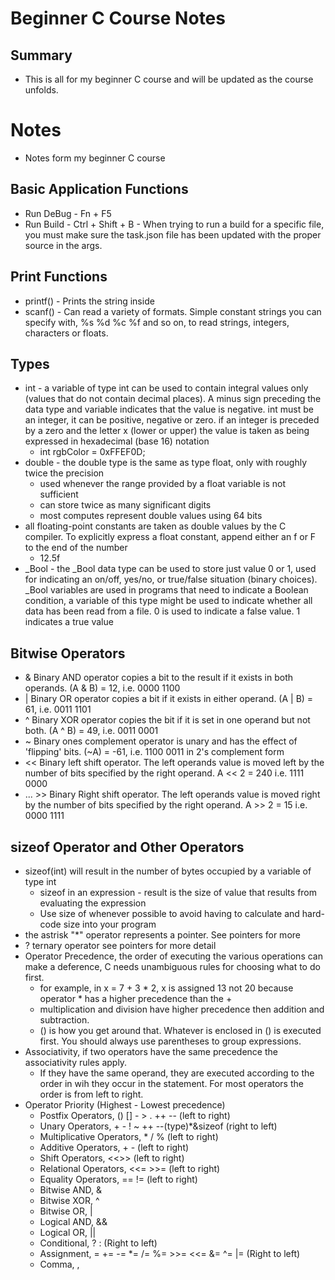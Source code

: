 # Beginner C Course Notes

## Summary

* This is all for my beginner C course and will be updated as the course unfolds.

# Notes

* Notes form my beginner C course

## Basic Application Functions

* Run DeBug - Fn + F5
* Run Build - Ctrl + Shift + B - When trying to run a build for a specific file, you must make sure the task.json file has been updated with the proper source in the args.  

## Print Functions

* printf() - Prints the string inside
* scanf() - Can read a variety of formats. Simple constant strings you can specify with, %s %d %c %f and so on, to read strings, integers, characters or floats. 

## Types

* int - a variable of type int can be used to contain integral values only (values that do not contain decimal places). A minus sign preceding the data type and variable indicates that the   value is negative. int must be an integer, it can be positive, negative or zero. if an integer is preceded by a zero and the letter x (lower or upper) the value is taken as being expressed in hexadecimal (base 16) notation
    * int rgbColor = 0xFFEF0D;
* double - the double type is the same as type float, only with roughly twice the precision
    * used whenever the range provided by a float variable is not sufficient
    * can store twice as many significant digits
    * most computes represent double values using 64 bits
* all floating-point constants are taken as double values by the C compiler. To explicitly express a float constant, append either an f or F to the end of the number
    * 12.5f
* _Bool - the _Bool data type can be used to store just value 0 or 1, used for indicating an on/off, yes/no, or true/false situation (binary choices). _Bool variables are used in programs that need to indicate a Boolean condition, a variable of this type might be used to indicate whether all data has been read from a file. 0 is used to indicate a false value. 1 indicates a true value

## Bitwise Operators

* & Binary AND operator copies a bit to the result if it exists in both operands. (A & B) = 12, i.e. 0000 1100
* | Binary OR operator copies a bit if it exists in either operand. (A | B) = 61, i.e. 0011 1101
* ^ Binary XOR operator copies the bit if it is set in one operand but not both. (A ^ B) = 49, i.e. 0011 0001
* ~ Binary ones complement operator is unary and has the effect of 'flipping' bits. (~A) = -61, i.e. 1100 0011 in 2's complement form
* << Binary left shift operator. The left operands value is moved left by the number of bits specified by the right operand. A << 2 = 240 i.e. 1111 0000
* ... >> Binary Right shift operator. The left operands value is moved right by the number of bits specified by the right operand. A >> 2 = 15 i.e. 0000 1111

## sizeof Operator and Other Operators

* sizeof(int) will result in the number of bytes occupied by a variable of type int
    * sizeof in an expression - result is the size of value that results from evaluating the expression
    * Use size of whenever possible to avoid having to calculate and hard-code size into your program 
* the astrisk "*" operator represents a pointer. See pointers for more
* ? ternary operator see pointers for more detail 
* Operator Precedence, the order of executing the various operations can make a deference, C needs unambiguous rules for choosing what to do first. 
    * for example, in x = 7 + 3 * 2, x is assigned 13 not 20 because operator * has a higher precedence than the +
    * multiplication and division have higher precedence then addition and subtraction. 
    * () is how you get around that. Whatever is enclosed in () is executed first. You should always use parentheses to group expressions.
* Associativity, if two operators have the same precedence the associativity rules apply.
    * If they have the same operand, they are executed according to the order in wih they occur in the statement. For most operators the order is from left to right.
* Operator Priority (Highest - Lowest precedence) 
    * Postfix Operators, () [] - > . ++ -- (left to right) 
    * Unary Operators, + - ! ~ ++ --(type)*&sizeof (right to left)
    * Multiplicative Operators, * / % (left to right)
    * Additive Operators, + - (left to right)
    * Shift Operators, <<>> (left to right)
    * Relational Operators, <<= >>= (left to right)
    * Equality Operators, == != (left to right)
    * Bitwise AND, & 
    * Bitwise XOR, ^
    * Bitwise OR, | 
    * Logical AND, && 
    * Logical OR, || 
    * Conditional, ? : (Right to left)
    * Assignment, = += -= *= /= %= >>= <<= &= ^= |= (Right to left)
    * Comma, , 
